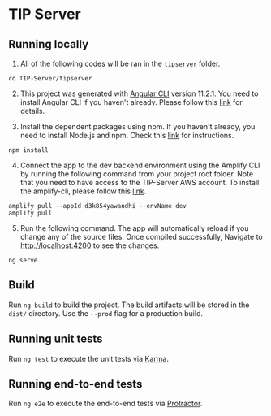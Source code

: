 # TIP Server

## Running locally

1. All of the following codes will be ran in the <code>[tipserver](./tipserver)</code> folder.
```
cd TIP-Server/tipserver
```

2. This project was generated with [Angular CLI](https://github.com/angular/angular-cli) version 11.2.1. You need to install Angular CLI if you haven't already. Please follow this [link](https://angular.io/guide/setup-local) for details.

3. Install the dependent packages using npm. If you haven't already, you need to install Node.js and npm. Check this [link](https://www.npmjs.com/get-npm) for instructions.
```
npm install
```

4. Connect the app to the dev backend environment using the Amplify CLI by running the following command from your project root folder. Note that you need to have access to the TIP-Server AWS account. To install the amplify-cli, please follow this [link](https://docs.amplify.aws/start/getting-started/installation/q/integration/angular).
```
amplify pull --appId d3k854yawandhi --envName dev
amplify pull
```

5. Run the following command. The app will automatically reload if you change any of the source files. Once compiled successfully, Navigate to [http://localhost:4200](http://localhost:4200) to see the changes.

```
ng serve
```

## Build

Run `ng build` to build the project. The build artifacts will be stored in the `dist/` directory. Use the `--prod` flag for a production build.

## Running unit tests

Run `ng test` to execute the unit tests via [Karma](https://karma-runner.github.io).

## Running end-to-end tests

Run `ng e2e` to execute the end-to-end tests via [Protractor](http://www.protractortest.org/).
